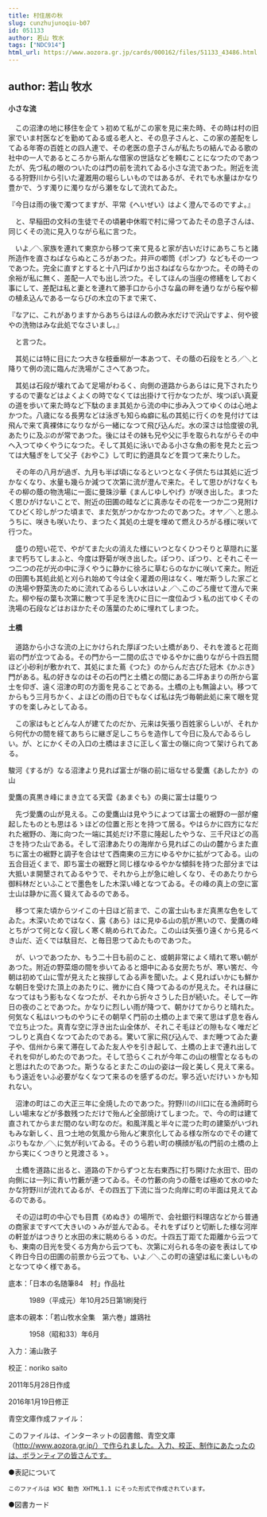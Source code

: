 ```yaml
---
title: 村住居の秋
slug: cunzhujunoqiu-b07
id: 051133
author: 若山 牧水
tags: ["NDC914"]
html_url: https://www.aozora.gr.jp/cards/000162/files/51133_43486.html
---
```


## author: 若山 牧水

#### 小さな流




　この沼津の地に移住を企てゝ初めて私がこの家を見に来た時、その時は村の旧家でいま村医などを勤めてゐる或る老人と、その息子さんと、この家の差配をしてゐる年寄の百姓との四人連で、その老医の息子さんが私たちの結んでゐる歌の社中の一人であるところから斯んな借家の世話などを頼むことになつたのであつたが、先づ私の眼のついたのは門の前を流れてゐる小さな流であつた。附近を流るる狩野川から引いた灌漑用の堀らしいものではあるが、それでも水量はかなり豊かで、うす濁りに濁りながら瀬をなして流れてゐた。

『今日は雨の後で濁つてますが、平常《へいぜい》はよく澄んでるのですよ。』

　と、早稲田の文科の生徒でその頃暑中休暇で村に帰つてゐたその息子さんは、同じくその流に見入りながら私に言つた。

　いよ／＼家族を連れて東京から移つて来て見ると家が古いだけにあちこちと諸所造作を直さねばならぬところがあつた。井戸の喞筒《ポンプ》などもその一つであつた。完全に直すとすると十八円ばかり出さねばならなかつた。その時その余裕が私に無く、差配一人でも出し渋つた。そしてほんの当座の修繕をしておく事にして、差配は私と妻とを連れて勝手口から小さな畠の畔を通りながら桜や柳の植ゑ込んである一ならびの木立の下まで来て、

『なアに、これがありますからあちらはほんの飲み水だけで沢山ですよ、何や彼やの洗物はみな此処でなさいまし。』

　と言つた。

　其処には特に目にたつ大きな枝垂柳が一本あつて、その蔭の石段をとろ／＼と降りて例の流に臨んだ洗場がこさへてあつた。

　其処は石段が壊れてゐて足場がわるく、向側の道路からあらはに見下されたりするので妻などはよくよくの時でなくては出掛けて行かなつたが、埃つぽい真夏の道を歩いて来た時など下駄のまま其処から流の中に歩み入つてゆくのは心地よかつた。八歳になる長男などは泳ぎも知らぬ癖に私の其処に行くのを見付けては飛んで来て真裸体になりながら一緒になつて飛び込んだ。水の深さは恰度彼の乳あたりに及ぶのが常であつた。後にはその妹も兄や父に手を取られながらその中へ入つてゆくやうになつた。そして其処に泳いでゐる小さな魚の影を見たと云つては大騒ぎをして父子《おやこ》して町に釣道具などを買つて来たりした。

　その年の八月が過ぎ、九月も半ば頃になるといつとなく子供たちは其処に近づかなくなり、水量も幾らか減つて次第に流が澄んで来た。そして思ひがけなくもその柳の蔭の物洗場に一面に曼珠沙華《まんじゆしやげ》が咲き出した。まつたく思ひがけないことで、附近の田圃の畦などに真赤なその花を一つか二つ見附けてひどく珍しがつた頃まで、まだ気がつかなかつたのであつた。オヤ／＼と思ふうちに、咲きも咲いたり、まつたく其処の土堤を埋めて燃えひろがる様に咲いて行つた。

　盛りの短い花で、やがてまた火の消えた様にいつとなくひつそりと草隠れに茎まで朽ちてしまふと、今度は野菊が咲き出した。ぽつり、ぽつり、とそれこそ一つ二つの花が光の中に浮くやうに静かに徐ろに草むらのなかに咲いて来た。附近の田圃も其処此処と刈られ始めて今は全く灌漑の用はなく、唯だ斯うした家ごとの洗場や野菜洗のために流れてゐるらしい水はいよ／＼このごろ痩せて澄んで来た。柳や桜の葉も次第に散つて手足を洗ひに日に一度位ゐづゝ私の出てゆくその洗場の石段などはおほかたその落葉のために埋れてしまつた。



#### 土橋




　道路から小さな流の上にかけられた厚ぼつたい土橋があり、それを渡ると花崗岩の門が立つてゐる。その門から一二間の広さでゆるやかに曲りながら十四五間ほど小砂利が敷かれて、其処にまた蔦《つた》のからんだ古びた冠木《かぶき》門がある。私の好きなのはその石の門と土橋との間にある二坪あまりの所から富士を仰ぎ、遠く沼津の町の方面を見ることである。土橋の上も無論よい。移つてからもう三月ちかく、よほどの雨の日でもなくば私は先づ毎朝此処に来て眼を覚すのを楽しみとしてゐる。

　この家はもとどんな人が建てたのだか、元来は矢張り百姓家らしいが、それから何代かの間を経てあちらに継ぎ足しこちらを造作して今日に及んでゐるらしい。が、とにかくその入口の土橋はまさに正しく富士の嶺に向つて架けられてある。


駿河《するが》なる沼津より見れば富士が嶺の前に垣なせる愛鷹《あしたか》の山

愛鷹の真黒き峰にまき立てる天雲《あまぐも》の奥に富士は籠りつ



　先づ愛鷹の山が見える。この愛鷹山は見やうによつては富士の裾野の一部が瘤起したものとも思はるゝほどの位置と形とを持つて居る。やはらかに四方になだれた裾野の、海に向つた一端に其処だけ不意に隆起したやうな、三千尺ほどの高さを持つた山である。そして沼津あたりの海岸から見ればこの山の麓からまた直ちに富士の裾野と調子を合はせて西南東の三方にゆるやかに拡がつてゐる。山の五合目近くまで、即ち富士の裾野と同じ様なゆるやかな傾斜を持つた部分までは大抵いま開墾されてゐるやうで、それから上が急に嶮しくなり、そのあたりから御料林だといふことで墨色をした木深い峰となつてゐる。その峰の真上の空に富士山は静かに高く聳えてゐるのである。

　移つて来た頃からツイこの十日ほど前まで、この富士山もまだ真黒な色をしてゐた。木深いためではなく、露《あら》はに見ゆる山の肌が黒いので、愛鷹の峰とちがつて何となく寂しく寒く眺められてゐた。この山は矢張り遠くから見るべき山だ、近くでは駄目だ、と毎日思つてゐたものであつた。

　が、いつであつたか、もう二十日も前のこと、或朝非常によく晴れて寒い朝があつた。附近の野菜畑の間を歩いてゐると畑中にゐる女房たちが、寒い筈だ、今朝は初めて山に雪が見えたと挨拶してゐる声を聞いた。よく見ればいかにも鮮かな朝日を受けた頂上のあたりに、微かに白く降つてゐるのが見えた。それは昼になつてはもう影もなくなつたが、それから折々さうした日が続いた。そして一昨日の夜のことであつた。かなりに烈しい雨が降つて、朝かけてからりと晴れた。何気なく私はいつものやうにその朝早く門前の土橋の上まで来て思はず息を呑んで立ち止つた。真青な空に浮き出た山全体が、それこそ毛ほどの隙もなく唯だどつしりと真白くなつてゐたのである。驚いて家に飛び込んで、まだ睡つてゐた妻子や、信州から来て滞在してゐた友人やを引き起して、土橋の上まで連れ出してそれを仰がしめたのであつた。そして恐らくこれが今年この山の根雪となるものと思はれたのであつた。斯うなるとまたこの山の姿は一段と美しく見えて来る。もう遠近をいふ必要がなくなつて来るのを感ずるのだ。寧ろ近いだけいゝかも知れない。

　沼津の町はこの大正三年に全焼したのであつた。狩野川の川口に在る漁師町らしい場末などが多数残つただけで殆んど全部焼けてしまつた。で、今の町は建て直されてからまだ間のない町なのだ。和風洋風と半々に混つた町の建築がいづれもみな新しく、且つ土地の気風から殆んど東京化してゐる様な所なのでその建てぶりもなか／＼に気が利いてゐる。そのうら若い町の横顔が私の門前の土橋の上から実にくつきりと見渡さるゝ。

　土橋を道路に出ると、道路の下からずつと左右東西に打ち開けた水田で、田の向側には一列に青い竹藪が連つてゐる。その竹藪の向うの蔭をば極めて水のゆたかな狩野川が流れてゐるが、その四五丁下流に当つた向岸に町の半面は見えてゐるのである。

　その辺は町の中心でも目貫《めぬき》の場所で、会社銀行料理店などから普通の商家まですべて大きいのゝみが並んでゐる。それをずばりと切断した様な河岸の軒並がはつきりと水田の末に眺めらるゝのだ。十四五丁距てた距離から云つても、東南の日光を受くる方角から云つても、次第に刈られる冬の姿を表はしてゆく昨日今日の田圃の前景から云つても、いよ／＼この町の遠望は私に楽しいものとなつてゆく様である。













底本：「日本の名随筆84　村」作品社

　　　1989（平成元）年10月25日第1刷発行

底本の親本：「若山牧水全集　第六巻」雄鶏社

　　　1958（昭和33）年6月

入力：浦山敦子

校正：noriko saito

2011年5月28日作成

2016年1月19日修正

青空文庫作成ファイル：

このファイルは、インターネットの図書館、青空文庫（http://www.aozora.gr.jp/）で作られました。入力、校正、制作にあたったのは、ボランティアの皆さんです。











●表記について


	このファイルは W3C 勧告 XHTML1.1 にそった形式で作成されています。







●図書カード